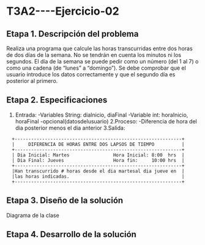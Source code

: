 # T3A2----Ejercicio-02

## Etapa 1. Descripción del problema
Realiza una programa que calcule las horas transcurridas entre dos horas de dos días de la semana. 
No se tendrán en cuenta los minutos ni los segundos. El día de la semana se puede pedir como un número
(del 1 al 7) o como una cadena (de “lunes” a “domingo”). Se debe comprobar que el usuario introduce los
datos correctamente y que el segundo día es posterior al primero.

## Etapa 2. Especificaciones
  1. Entrada:
    -Variables String: diaInicio, diaFinal
    -Variable int: horaInicio, horaFinal
     -opcional(datosdelusuario)
  2.Proceso: 
    -Diferencia de hora del dia posterior menos el dia anterior
  3.Salida:
  ~~~
    +-------------------------------------------------------------+
    |     DIFERENCIA DE HORAS ENTRE DOS LAPSOS DE TIEMPO          |
    +-------------------------------------------------------------+
    | Dia Inicial: Martes                Hora Inicial: 8:00  hrs  |
    | Dia Final: Jueves                  Hora fin:     10:00 hrs  |
    +-------------------------------------------------------------+
    |Han transcurrido # horas desde el dia martesal dia jueve en  |
    |las horas indicadas.                                         |
    +-------------------------------------------------------------+
  ~~~
  
## Etapa 3. Diseño de la solución 
   Diagrama de la clase
   
   
## Etapa 4. Desarrollo de la solución
      
